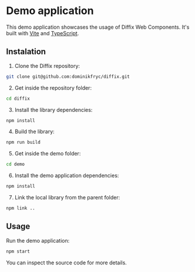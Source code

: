 # Demo application

This demo application showcases the usage of Diffix Web Components. It's built with [Vite](https://vitejs.dev/) and [TypeScript](https://www.typescriptlang.org/).

## Instalation

1. Clone the Diffix repository:

```bash
git clone git@github.com:dominikfryc/diffix.git
```

2. Get inside the repository folder:

```bash
cd diffix
```

3. Install the library dependencies:

```bash
npm install
```

4. Build the library:

```bash
npm run build
```

5. Get inside the demo folder:

```bash
cd demo
```

6. Install the demo application dependencies:

```bash
npm install
```

7. Link the local library from the parent folder:

```bash
npm link ..
```

## Usage

Run the demo application:

```bash
npm start
```

You can inspect the source code for more details.

